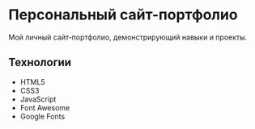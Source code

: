 # Персональный сайт-портфолио

Мой личный сайт-портфолио, демонстрирующий навыки и проекты.

## Технологии
- HTML5
- CSS3
- JavaScript
- Font Awesome
- Google Fonts
